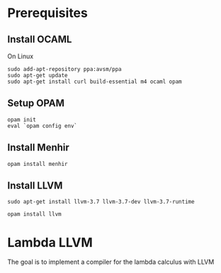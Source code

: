 # Prerequisites

## Install OCAML

On Linux

```
sudo add-apt-repository ppa:avsm/ppa
sudo apt-get update
sudo apt-get install curl build-essential m4 ocaml opam
```

## Setup OPAM

```
opam init
eval `opam config env`
```

## Install Menhir

```
opam install menhir
```

## Install LLVM


```
sudo apt-get install llvm-3.7 llvm-3.7-dev llvm-3.7-runtime
```

```
opam install llvm
```



# Lambda LLVM

The goal is to implement a compiler for the lambda calculus with LLVM

